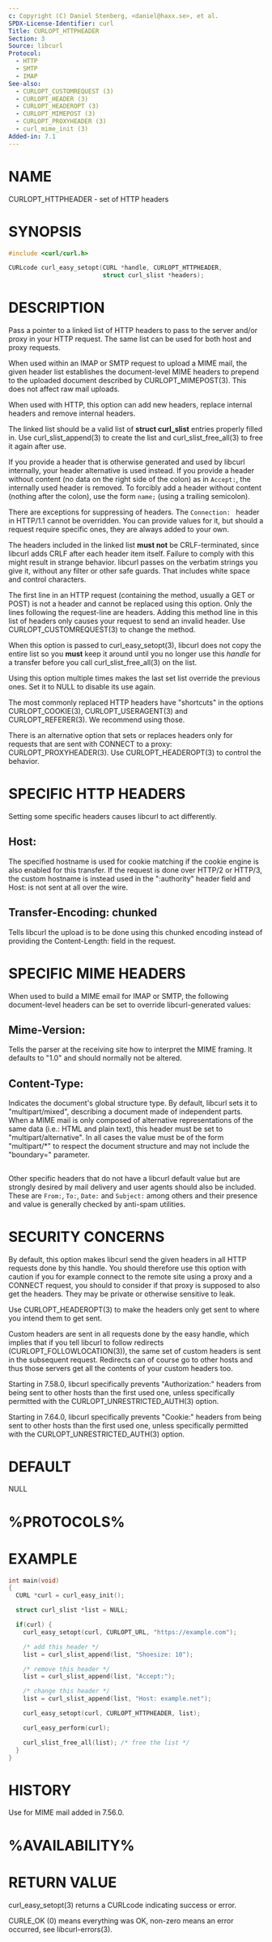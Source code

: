 ```yaml
---
c: Copyright (C) Daniel Stenberg, <daniel@haxx.se>, et al.
SPDX-License-Identifier: curl
Title: CURLOPT_HTTPHEADER
Section: 3
Source: libcurl
Protocol:
  - HTTP
  - SMTP
  - IMAP
See-also:
  - CURLOPT_CUSTOMREQUEST (3)
  - CURLOPT_HEADER (3)
  - CURLOPT_HEADEROPT (3)
  - CURLOPT_MIMEPOST (3)
  - CURLOPT_PROXYHEADER (3)
  - curl_mime_init (3)
Added-in: 7.1
---
```


# NAME

CURLOPT_HTTPHEADER - set of HTTP headers

# SYNOPSIS

~~~c
#include <curl/curl.h>

CURLcode curl_easy_setopt(CURL *handle, CURLOPT_HTTPHEADER,
                          struct curl_slist *headers);
~~~

# DESCRIPTION

Pass a pointer to a linked list of HTTP headers to pass to the server and/or
proxy in your HTTP request. The same list can be used for both host and proxy
requests.

When used within an IMAP or SMTP request to upload a MIME mail, the given
header list establishes the document-level MIME headers to prepend to the
uploaded document described by CURLOPT_MIMEPOST(3). This does not affect raw
mail uploads.

When used with HTTP, this option can add new headers, replace internal headers
and remove internal headers.

The linked list should be a valid list of **struct curl_slist** entries
properly filled in. Use curl_slist_append(3) to create the list and
curl_slist_free_all(3) to free it again after use.

If you provide a header that is otherwise generated and used by libcurl
internally, your header alternative is used instead. If you provide a header
without content (no data on the right side of the colon) as in `Accept:`, the
internally used header is removed. To forcibly add a header without content
(nothing after the colon), use the form `name;` (using a trailing semicolon).

There are exceptions for suppressing of headers. The `Connection: ` header
in HTTP/1.1 cannot be overridden. You can provide values for it, but should a
request require specific ones, they are always added to your own.

The headers included in the linked list **must not** be CRLF-terminated, since
libcurl adds CRLF after each header item itself. Failure to comply with this
might result in strange behavior. libcurl passes on the verbatim strings you
give it, without any filter or other safe guards. That includes white space
and control characters.

The first line in an HTTP request (containing the method, usually a GET or
POST) is not a header and cannot be replaced using this option. Only the lines
following the request-line are headers. Adding this method line in this list
of headers only causes your request to send an invalid header. Use
CURLOPT_CUSTOMREQUEST(3) to change the method.

When this option is passed to curl_easy_setopt(3), libcurl does not copy the
entire list so you **must** keep it around until you no longer use this
*handle* for a transfer before you call curl_slist_free_all(3) on the list.

Using this option multiple times makes the last set list override the previous
ones. Set it to NULL to disable its use again.

The most commonly replaced HTTP headers have "shortcuts" in the options
CURLOPT_COOKIE(3), CURLOPT_USERAGENT(3) and CURLOPT_REFERER(3). We recommend
using those.

There is an alternative option that sets or replaces headers only for requests
that are sent with CONNECT to a proxy: CURLOPT_PROXYHEADER(3). Use
CURLOPT_HEADEROPT(3) to control the behavior.

# SPECIFIC HTTP HEADERS

Setting some specific headers causes libcurl to act differently.

## Host:

The specified hostname is used for cookie matching if the cookie engine is
also enabled for this transfer. If the request is done over HTTP/2 or HTTP/3,
the custom hostname is instead used in the ":authority" header field and
Host: is not sent at all over the wire.

## Transfer-Encoding: chunked

Tells libcurl the upload is to be done using this chunked encoding instead of
providing the Content-Length: field in the request.

# SPECIFIC MIME HEADERS

When used to build a MIME email for IMAP or SMTP, the following document-level
headers can be set to override libcurl-generated values:

## Mime-Version:

Tells the parser at the receiving site how to interpret the MIME framing.
It defaults to "1.0" and should normally not be altered.

## Content-Type:

Indicates the document's global structure type. By default, libcurl sets it
to "multipart/mixed", describing a document made of independent parts. When a
MIME mail is only composed of alternative representations of the same data
(i.e.: HTML and plain text), this header must be set to "multipart/alternative".
In all cases the value must be of the form "multipart/*" to respect the
document structure and may not include the "boundary=" parameter.

##

Other specific headers that do not have a libcurl default value but are
strongly desired by mail delivery and user agents should also be included.
These are `From:`, `To:`, `Date:` and `Subject:` among others and their
presence and value is generally checked by anti-spam utilities.

# SECURITY CONCERNS

By default, this option makes libcurl send the given headers in all HTTP
requests done by this handle. You should therefore use this option with
caution if you for example connect to the remote site using a proxy and a
CONNECT request, you should to consider if that proxy is supposed to also get
the headers. They may be private or otherwise sensitive to leak.

Use CURLOPT_HEADEROPT(3) to make the headers only get sent to where you
intend them to get sent.

Custom headers are sent in all requests done by the easy handle, which implies
that if you tell libcurl to follow redirects
(CURLOPT_FOLLOWLOCATION(3)), the same set of custom headers is sent in
the subsequent request. Redirects can of course go to other hosts and thus
those servers get all the contents of your custom headers too.

Starting in 7.58.0, libcurl specifically prevents "Authorization:" headers
from being sent to other hosts than the first used one, unless specifically
permitted with the CURLOPT_UNRESTRICTED_AUTH(3) option.

Starting in 7.64.0, libcurl specifically prevents "Cookie:" headers from being
sent to other hosts than the first used one, unless specifically permitted
with the CURLOPT_UNRESTRICTED_AUTH(3) option.

# DEFAULT

NULL

# %PROTOCOLS%

# EXAMPLE

~~~c
int main(void)
{
  CURL *curl = curl_easy_init();

  struct curl_slist *list = NULL;

  if(curl) {
    curl_easy_setopt(curl, CURLOPT_URL, "https://example.com");

    /* add this header */
    list = curl_slist_append(list, "Shoesize: 10");

    /* remove this header */
    list = curl_slist_append(list, "Accept:");

    /* change this header */
    list = curl_slist_append(list, "Host: example.net");

    curl_easy_setopt(curl, CURLOPT_HTTPHEADER, list);

    curl_easy_perform(curl);

    curl_slist_free_all(list); /* free the list */
  }
}
~~~

# HISTORY

Use for MIME mail added in 7.56.0.

# %AVAILABILITY%

# RETURN VALUE

curl_easy_setopt(3) returns a CURLcode indicating success or error.

CURLE_OK (0) means everything was OK, non-zero means an error occurred, see
libcurl-errors(3).
